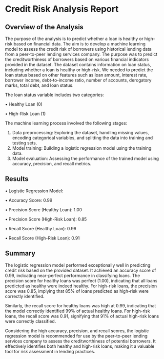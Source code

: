 # Credit Risk Analysis Report
## Overview of the Analysis

The purpose of the analysis is to predict whether a loan is healthy or high-risk based on financial data. The aim is to develop a machine learning model to assess the credit risk of borrowers using historical lending data from a peer-to-peer lending services company. The purpose was to predict the creditworthiness of borrowers based on various financial indicators provided in the dataset.
The dataset contains information on loan status, including whether a loan is healthy or high-risk. We needed to predict the loan status based on other features such as loan amount, interest rate, borrower income, debt-to-income ratio, number of accounts, derogatory marks, total debt, and loan status.

The loan status variable includes two categories:

•	Healthy Loan (0)

•	High-Risk Loan (1)

The machine learning process involved the following stages:
1.	Data preprocessing: Exploring the dataset, handling missing values, encoding categorical variables, and splitting the data into training and testing sets.
2.	Model training: Building a logistic regression model using the training data.
3.	Model evaluation: Assessing the performance of the trained model using accuracy, precision, and recall metrics.

## Results
•	Logistic Regression Model:

•	Accuracy Score: 0.99

•	Precision Score (Healthy Loan): 1.00

•	Precision Score (High-Risk Loan): 0.85

•	Recall Score (Healthy Loan): 0.99

•	Recall Score (High-Risk Loan): 0.91

## Summary
The logistic regression model performed exceptionally well in predicting credit risk based on the provided dataset. It achieved an accuracy score of 0.99, indicating near-perfect performance in classifying loans.
The precision score for healthy loans was perfect (1.00), indicating that all loans predicted as healthy were indeed healthy. For high-risk loans, the precision score was 0.85, implying that 85% of loans predicted as high-risk were correctly identified.

Similarly, the recall score for healthy loans was high at 0.99, indicating that the model correctly identified 99% of actual healthy loans. For high-risk loans, the recall score was 0.91, signifying that 91% of actual high-risk loans were correctly classified.

Considering the high accuracy, precision, and recall scores, the logistic regression model is recommended for use by the peer-to-peer lending services company to assess the creditworthiness of potential borrowers. It effectively identifies both healthy and high-risk loans, making it a valuable tool for risk assessment in lending practices.

